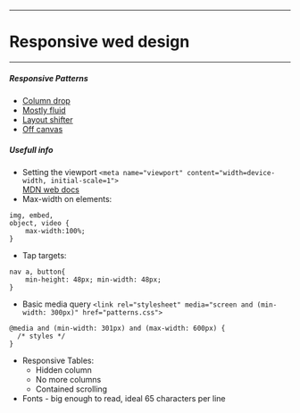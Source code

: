 
---
# Responsive wed design
---
##### Responsive Patterns
- [Column drop](https://codepen.io/jesslee0124/pen/YWNVeP)
- [Mostly fluid](https://codepen.io/Fenici/pen/QNPRRw)
- [Layout shifter](https://codepen.io/Fenici/pen/pyBmXg)
- [Off canvas](https://codepen.io/rbardtke/pen/nfkdb)

##### Usefull info

- Setting the viewport
`<meta name="viewport" content="width=device-width, initial-scale=1">`  
[MDN web docs](https://developer.mozilla.org/en-US/docs/Mozilla/Mobile/Viewport_meta_tag)
- Max-width on elements:
```
img, embed,
object, video {
    max-width:100%; 
}
```
- Tap targets:
``` 
nav a, button{ 
    min-height: 48px; min-width: 48px; 
}
```
- Basic media query
`<link rel="stylesheet" media="screen and (min-width: 300px)" href="patterns.css">`
```
@media and (min-width: 301px) and (max-width: 600px) {
  /* styles */
}
```
- Responsive Tables:
  - Hidden column
  - No more columns
  - Contained scrolling
- Fonts - big enough to read, ideal 65 characters per line
